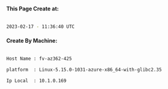
   
#### This Page Create at:

```bash

2023-02-17 - 11:36:40 UTC

```

#### Create By Machine:

```bash

Host Name : fv-az362-425

platform  : Linux-5.15.0-1031-azure-x86_64-with-glibc2.35

Ip Local  : 10.1.0.169

```

